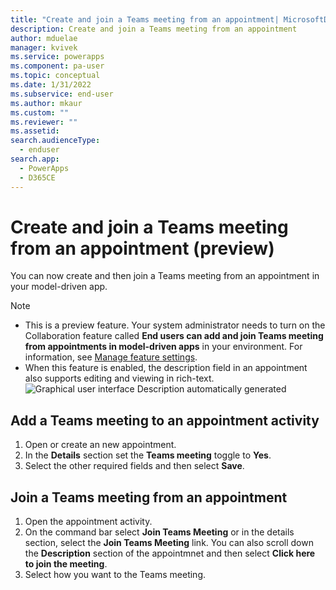 ```yaml
---
title: "Create and join a Teams meeting from an appointment| MicrosoftDocs"
description: Create and join a Teams meeting from an appointment
author: mduelae
manager: kvivek
ms.service: powerapps
ms.component: pa-user
ms.topic: conceptual
ms.date: 1/31/2022
ms.subservice: end-user
ms.author: mkaur
ms.custom: ""
ms.reviewer: ""
ms.assetid: 
search.audienceType: 
  - enduser
search.app: 
  - PowerApps
  - D365CE
---
```

# Create and join a Teams meeting from an appointment (preview)

You can now create and then join a Teams meeting from an appointment in your model-driven app.

> [!NOTE]
> - This is a preview feature. Your system administrator needs to turn on the Collaboration feature called **End users can add and join Teams meeting from appointments in model-driven apps**  in your environment. For information, see [Manage feature settings](/power-platform/admin/settings-features).
> - When this feature is enabled, the description field in an appointment also supports editing and viewing in rich-text.
> ![Graphical user interface Description automatically generated](media/image3.png)

## Add a Teams meeting to an appointment activity

1. Open or create an new appointment. 
2. In the **Details** section set the **Teams meeting** toggle to **Yes**.
3. Select the other required fields and then select **Save**.


## Join a Teams meeting from an appointment

1. Open the appointment activity. 
2. On the command bar select **Join Teams Meeting** or in the details section, select the **Join Teams Meeting** link. You can also scroll down the **Description** section of the appointmnet and then select **Click here to join the meeting**.
3. Select how you want to the Teams meeting.


